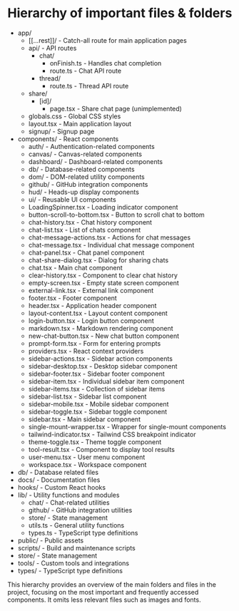 # Hierarchy of important files & folders

- app/
  - [[...rest]]/ - Catch-all route for main application pages
  - api/ - API routes
    - chat/
      - onFinish.ts - Handles chat completion
      - route.ts - Chat API route
    - thread/
      - route.ts - Thread API route
  - share/
    - [id]/
      - page.tsx - Share chat page (unimplemented)
  - globals.css - Global CSS styles
  - layout.tsx - Main application layout
  - signup/ - Signup page
- components/ - React components
  - auth/ - Authentication-related components
  - canvas/ - Canvas-related components
  - dashboard/ - Dashboard-related components
  - db/ - Database-related components
  - dom/ - DOM-related utility components
  - github/ - GitHub integration components
  - hud/ - Heads-up display components
  - ui/ - Reusable UI components
  - LoadingSpinner.tsx - Loading indicator component
  - button-scroll-to-bottom.tsx - Button to scroll chat to bottom
  - chat-history.tsx - Chat history component
  - chat-list.tsx - List of chats component
  - chat-message-actions.tsx - Actions for chat messages
  - chat-message.tsx - Individual chat message component
  - chat-panel.tsx - Chat panel component
  - chat-share-dialog.tsx - Dialog for sharing chats
  - chat.tsx - Main chat component
  - clear-history.tsx - Component to clear chat history
  - empty-screen.tsx - Empty state screen component
  - external-link.tsx - External link component
  - footer.tsx - Footer component
  - header.tsx - Application header component
  - layout-content.tsx - Layout content component
  - login-button.tsx - Login button component
  - markdown.tsx - Markdown rendering component
  - new-chat-button.tsx - New chat button component
  - prompt-form.tsx - Form for entering prompts
  - providers.tsx - React context providers
  - sidebar-actions.tsx - Sidebar action components
  - sidebar-desktop.tsx - Desktop sidebar component
  - sidebar-footer.tsx - Sidebar footer component
  - sidebar-item.tsx - Individual sidebar item component
  - sidebar-items.tsx - Collection of sidebar items
  - sidebar-list.tsx - Sidebar list component
  - sidebar-mobile.tsx - Mobile sidebar component
  - sidebar-toggle.tsx - Sidebar toggle component
  - sidebar.tsx - Main sidebar component
  - single-mount-wrapper.tsx - Wrapper for single-mount components
  - tailwind-indicator.tsx - Tailwind CSS breakpoint indicator
  - theme-toggle.tsx - Theme toggle component
  - tool-result.tsx - Component to display tool results
  - user-menu.tsx - User menu component
  - workspace.tsx - Workspace component
- db/ - Database related files
- docs/ - Documentation files
- hooks/ - Custom React hooks
- lib/ - Utility functions and modules
  - chat/ - Chat-related utilities
  - github/ - GitHub integration utilities
  - store/ - State management
  - utils.ts - General utility functions
  - types.ts - TypeScript type definitions
- public/ - Public assets
- scripts/ - Build and maintenance scripts
- store/ - State management
- tools/ - Custom tools and integrations
- types/ - TypeScript type definitions

This hierarchy provides an overview of the main folders and files in the project, focusing on the most important and frequently accessed components. It omits less relevant files such as images and fonts.